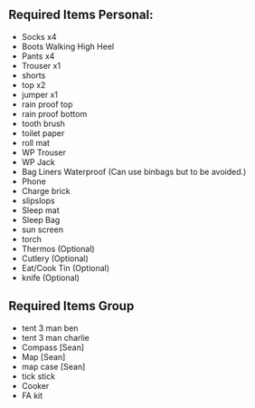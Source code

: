 ## Required Items Personal:

- Socks x4
- Boots Walking High Heel
- Pants x4
- Trouser x1
- shorts
- top x2
- jumper x1
- rain proof top
- rain proof bottom
- tooth brush
- toilet paper
- roll mat
- WP Trouser
- WP Jack
- Bag Liners Waterproof (Can use binbags but to be avoided.)
- Phone
- Charge brick
- slipslops
- Sleep mat
- Sleep Bag
- sun screen
- torch
- Thermos (Optional)
- Cutlery (Optional)
- Eat/Cook Tin (Optional)
- knife (Optional)

## Required Items Group

- tent 3 man ben
- tent 3 man charlie
- Compass [Sean]
- Map [Sean]
- map case [Sean]
- tick stick
- Cooker
- FA kit
